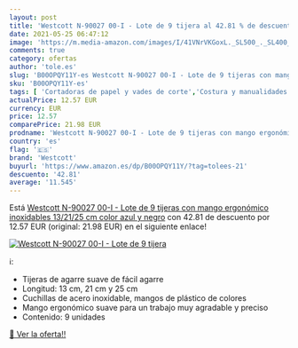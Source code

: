 ```yaml
---
layout: post
title: 'Westcott N-90027 00-I - Lote de 9 tijera al 42.81 % de descuento'
date: 2021-05-25 06:47:12
image: 'https://m.media-amazon.com/images/I/41VNrVKGoxL._SL500_._SL400_.jpg'
comments: true
category: ofertas
author: 'tole.es'
slug: 'B00OPQY11Y-es Westcott N-90027 00-I - Lote de 9 tijeras con mango...'
sku: 'B00OPQY11Y-es'
tags: [ 'Cortadoras de papel y vades de corte','Costura y manualidades','Herramientas de corte para manualidades','Hogar y cocina','Material de oficina','Materiales para manualidades','Oficina y papelería','Tijeras','Tijeras para manualidades','tijeras','westcott', ]
actualPrice: 12.57 EUR
currency: EUR
price: 12.57
comparePrice: 21.98 EUR
prodname: 'Westcott N-90027 00-I - Lote de 9 tijeras con mango ergonómico  inoxidables  13/21/25 cm   color azul y negro'
country: 'es'
flag: '🇪🇸'
brand: 'Westcott'
buyurl: 'https://www.amazon.es/dp/B00OPQY11Y/?tag=tolees-21'
descuento: '42.81'
average: '11.545'
---
```


Está [Westcott N-90027 00-I - Lote de 9 tijeras con mango ergonómico  inoxidables  13/21/25 cm   color azul y negro](https://www.amazon.es/dp/B00OPQY11Y/?tag=tolees-21) con 42.81 de descuento por 12.57 EUR (original: 21.98 EUR) en el siguiente enlace!

[![Westcott N-90027 00-I - Lote de 9 tijera](https://m.media-amazon.com/images/I/41VNrVKGoxL._SL500_._SL400_.jpg)](https://www.amazon.es/dp/B00OPQY11Y/?tag=tolees-21)

ℹ️:

- Tijeras de agarre suave de fácil agarre
- Longitud: 13 cm, 21 cm y 25 cm
- Cuchillas de acero inoxidable, mangos de plástico de colores
- Mango ergonómico suave para un trabajo muy agradable y preciso
- Contenido: 9 unidades

[🛒 Ver la oferta!!](https://www.amazon.es/dp/B00OPQY11Y/?tag=tolees-21)
